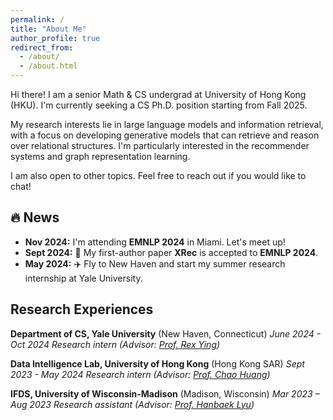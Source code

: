 ```yaml
---
permalink: /
title: "About Me"
author_profile: true
redirect_from: 
  - /about/
  - /about.html
---
```

Hi there! I am a senior Math & CS undergrad at University of Hong Kong (HKU). I'm currently seeking a CS Ph.D. position starting from Fall 2025.

My research interests lie in large language models and information retrieval, with a focus on developing generative models that can retrieve and reason over relational structures. I'm particularly interested in the recommender systems and graph representation learning.

I am also open to other topics. Feel free to reach out if you would like to chat!

<!-- Feel free to reach out if you'd like to brainstorm ideas, discuss potential projects, or just geek out about the latest developments in our field. I'm open to other related areas as well. -->

🔥 News
-------

* **Nov 2024:** I'm attending **EMNLP 2024** in Miami. Let's meet up!
* **Sept 2024:** 🎉 My first-author paper **XRec** is accepted to **EMNLP 2024**.
* **May 2024:** ✈️ Fly to New Haven and start my summer research internship at Yale University.

Research Experiences
--------------------

**Department of CS, Yale University** (New Haven, Connecticut)
*June 2024 - Oct 2024*
*Research intern (Advisor: [Prof. Rex Ying](https://www.cs.yale.edu/homes/ying-rex/))*

**Data Intelligence Lab, University of Hong Kong** (Hong Kong SAR)
*Sept 2023 - May 2024*
*Research intern (Advisor: [Prof. Chao Huang](https://sites.google.com/view/chaoh))*

**IFDS, University of Wisconsin-Madison** (Madison, Wisconsin)
*Mar 2023 – Aug 2023*
*Research assistant (Advisor: [Prof. Hanbaek Lyu](https://hanbaeklyu.com))*
